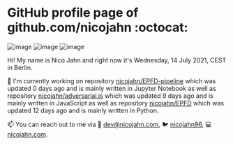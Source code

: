 # GitHub profile page of <!-- github -->github.com/nicojahn<!-- github --> :octocat:

![image](https://img.shields.io/badge/in%20progress%20since-aug.%201996-blue?style=flat) ![image](https://img.shields.io/badge/runs%20on-caffeine-brown?style=flat&logo=buy-me-a-coffee&logoColor=brown) ![image](https://img.shields.io/badge/homepage-blank-white?style=flat&?link=https://nicojahn.com&link=https://nicojahn.com)

Hi! My name is <!-- name -->Nico Jahn<!-- name --> and right now it's <!-- date -->Wednesday, 14 July 2021, CEST<!-- date --> in <!-- city -->Berlin<!-- city -->.

🔭 I'm currently working on <!-- projects -->repository [nicojahn/EPFD-pipeline](https://github.com/nicojahn/EPFD-pipeline) which was updated 0 days ago and is mainly written in Jupyter Notebook as well as repository [nicojahn/adversarial.js](https://github.com/nicojahn/adversarial.js) which was updated 9 days ago and is mainly written in JavaScript as well as repository [nicojahn/EPFD](https://github.com/nicojahn/EPFD) which was updated 12 days ago and is mainly written in Python<!-- projects -->.

📫 You can reach out to me via <!-- contact -->:email: dev@nicojahn.com, :bird: [nicojahn96](https://twitter.com/nicojahn96), :computer: [nicojahn.com](https://nicojahn.com)<!-- contact -->.
